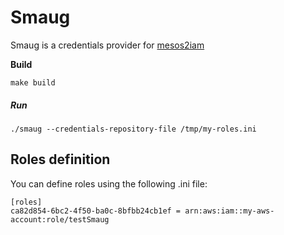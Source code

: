 # Smaug

Smaug is a credentials provider for [mesos2iam](https://github.com/schibsted/mesos2iam/)

**Build**

```
make build
```

##### **Run**

```
./smaug --credentials-repository-file /tmp/my-roles.ini
```

## Roles definition

You can define roles using the following .ini file:

```
[roles]
ca82d854-6bc2-4f50-ba0c-8bfbb24cb1ef = arn:aws:iam::my-aws-account:role/testSmaug
```
